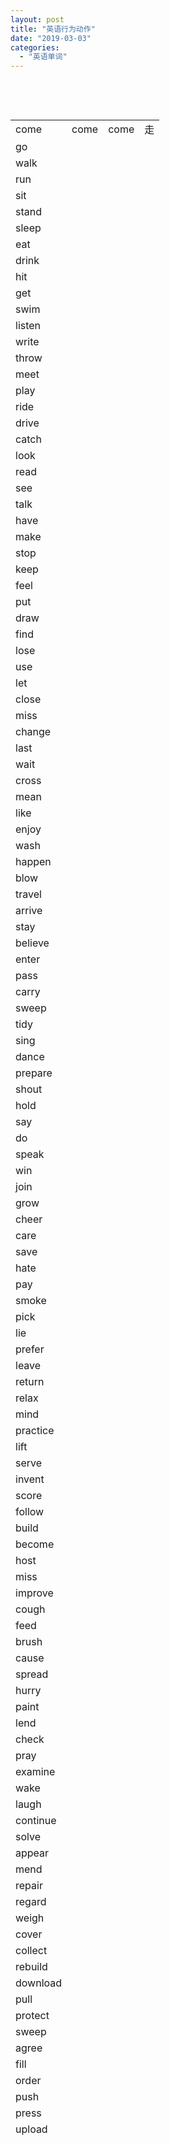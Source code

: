 ```yaml
---
layout: post
title: "英语行为动作"
date: "2019-03-03"
categories: 
  - "英语单词"
---
```


 

 

<table style="height: 3696px;"><tbody><tr style="height: 24px;"><td style="height: 24px; width: 62px;">come</td><td style="height: 24px; width: 38px;">come</td><td style="height: 24px; width: 38px;">come</td><td style="height: 24px; width: 16px;">走</td></tr><tr style="height: 24px;"><td style="height: 24px; width: 62px;">go</td><td style="height: 24px; width: 38px;"></td><td style="height: 24px; width: 38px;"></td><td style="height: 24px; width: 16px;"></td></tr><tr style="height: 24px;"><td style="height: 24px; width: 62px;">walk</td><td style="height: 24px; width: 38px;"></td><td style="height: 24px; width: 38px;"></td><td style="height: 24px; width: 16px;"></td></tr><tr style="height: 24px;"><td style="height: 24px; width: 62px;">run</td><td style="height: 24px; width: 38px;"></td><td style="height: 24px; width: 38px;"></td><td style="height: 24px; width: 16px;"></td></tr><tr style="height: 24px;"><td style="height: 24px; width: 62px;">sit</td><td style="height: 24px; width: 38px;"></td><td style="height: 24px; width: 38px;"></td><td style="height: 24px; width: 16px;"></td></tr><tr style="height: 24px;"><td style="height: 24px; width: 62px;">stand</td><td style="height: 24px; width: 38px;"></td><td style="height: 24px; width: 38px;"></td><td style="height: 24px; width: 16px;"></td></tr><tr style="height: 24px;"><td style="height: 24px; width: 62px;">sleep</td><td style="height: 24px; width: 38px;"></td><td style="height: 24px; width: 38px;"></td><td style="height: 24px; width: 16px;"></td></tr><tr style="height: 24px;"><td style="height: 24px; width: 62px;">eat</td><td style="height: 24px; width: 38px;"></td><td style="height: 24px; width: 38px;"></td><td style="height: 24px; width: 16px;"></td></tr><tr style="height: 24px;"><td style="height: 24px; width: 62px;">drink</td><td style="height: 24px; width: 38px;"></td><td style="height: 24px; width: 38px;"></td><td style="height: 24px; width: 16px;"></td></tr><tr style="height: 24px;"><td style="height: 24px; width: 62px;">hit</td><td style="height: 24px; width: 38px;"></td><td style="height: 24px; width: 38px;"></td><td style="height: 24px; width: 16px;"></td></tr><tr style="height: 24px;"><td style="height: 24px; width: 62px;">get</td><td style="height: 24px; width: 38px;"></td><td style="height: 24px; width: 38px;"></td><td style="height: 24px; width: 16px;"></td></tr><tr style="height: 24px;"><td style="height: 24px; width: 62px;">swim</td><td style="height: 24px; width: 38px;"></td><td style="height: 24px; width: 38px;"></td><td style="height: 24px; width: 16px;"></td></tr><tr style="height: 24px;"><td style="height: 24px; width: 62px;">listen</td><td style="height: 24px; width: 38px;"></td><td style="height: 24px; width: 38px;"></td><td style="height: 24px; width: 16px;"></td></tr><tr style="height: 24px;"><td style="height: 24px; width: 62px;">write</td><td style="height: 24px; width: 38px;"></td><td style="height: 24px; width: 38px;"></td><td style="height: 24px; width: 16px;"></td></tr><tr style="height: 24px;"><td style="height: 24px; width: 62px;">throw</td><td style="height: 24px; width: 38px;"></td><td style="height: 24px; width: 38px;"></td><td style="height: 24px; width: 16px;"></td></tr><tr style="height: 24px;"><td style="height: 24px; width: 62px;">meet</td><td style="height: 24px; width: 38px;"></td><td style="height: 24px; width: 38px;"></td><td style="height: 24px; width: 16px;"></td></tr><tr style="height: 24px;"><td style="height: 24px; width: 62px;">play</td><td style="height: 24px; width: 38px;"></td><td style="height: 24px; width: 38px;"></td><td style="height: 24px; width: 16px;"></td></tr><tr style="height: 24px;"><td style="height: 24px; width: 62px;">ride</td><td style="height: 24px; width: 38px;"></td><td style="height: 24px; width: 38px;"></td><td style="height: 24px; width: 16px;"></td></tr><tr style="height: 24px;"><td style="height: 24px; width: 62px;">drive</td><td style="height: 24px; width: 38px;"></td><td style="height: 24px; width: 38px;"></td><td style="height: 24px; width: 16px;"></td></tr><tr style="height: 24px;"><td style="height: 24px; width: 62px;">catch</td><td style="height: 24px; width: 38px;"></td><td style="height: 24px; width: 38px;"></td><td style="height: 24px; width: 16px;"></td></tr><tr style="height: 24px;"><td style="height: 24px; width: 62px;">look</td><td style="height: 24px; width: 38px;"></td><td style="height: 24px; width: 38px;"></td><td style="height: 24px; width: 16px;"></td></tr><tr style="height: 24px;"><td style="height: 24px; width: 62px;">read</td><td style="height: 24px; width: 38px;"></td><td style="height: 24px; width: 38px;"></td><td style="height: 24px; width: 16px;"></td></tr><tr style="height: 24px;"><td style="height: 24px; width: 62px;">see</td><td style="height: 24px; width: 38px;"></td><td style="height: 24px; width: 38px;"></td><td style="height: 24px; width: 16px;"></td></tr><tr style="height: 24px;"><td style="height: 24px; width: 62px;">talk</td><td style="height: 24px; width: 38px;"></td><td style="height: 24px; width: 38px;"></td><td style="height: 24px; width: 16px;"></td></tr><tr style="height: 24px;"><td style="height: 24px; width: 62px;">have</td><td style="height: 24px; width: 38px;"></td><td style="height: 24px; width: 38px;"></td><td style="height: 24px; width: 16px;"></td></tr><tr style="height: 24px;"><td style="height: 24px; width: 62px;">make</td><td style="height: 24px; width: 38px;"></td><td style="height: 24px; width: 38px;"></td><td style="height: 24px; width: 16px;"></td></tr><tr style="height: 24px;"><td style="height: 24px; width: 62px;">stop</td><td style="height: 24px; width: 38px;"></td><td style="height: 24px; width: 38px;"></td><td style="height: 24px; width: 16px;"></td></tr><tr style="height: 24px;"><td style="height: 24px; width: 62px;">keep</td><td style="height: 24px; width: 38px;"></td><td style="height: 24px; width: 38px;"></td><td style="height: 24px; width: 16px;"></td></tr><tr style="height: 24px;"><td style="height: 24px; width: 62px;">feel</td><td style="height: 24px; width: 38px;"></td><td style="height: 24px; width: 38px;"></td><td style="height: 24px; width: 16px;"></td></tr><tr style="height: 24px;"><td style="height: 24px; width: 62px;">put</td><td style="height: 24px; width: 38px;"></td><td style="height: 24px; width: 38px;"></td><td style="height: 24px; width: 16px;"></td></tr><tr style="height: 24px;"><td style="height: 24px; width: 62px;">draw</td><td style="height: 24px; width: 38px;"></td><td style="height: 24px; width: 38px;"></td><td style="height: 24px; width: 16px;"></td></tr><tr style="height: 24px;"><td style="height: 24px; width: 62px;">find</td><td style="height: 24px; width: 38px;"></td><td style="height: 24px; width: 38px;"></td><td style="height: 24px; width: 16px;"></td></tr><tr style="height: 24px;"><td style="height: 24px; width: 62px;">lose</td><td style="height: 24px; width: 38px;"></td><td style="height: 24px; width: 38px;"></td><td style="height: 24px; width: 16px;"></td></tr><tr style="height: 24px;"><td style="height: 24px; width: 62px;">use</td><td style="height: 24px; width: 38px;"></td><td style="height: 24px; width: 38px;"></td><td style="height: 24px; width: 16px;"></td></tr><tr style="height: 24px;"><td style="height: 24px; width: 62px;">let</td><td style="height: 24px; width: 38px;"></td><td style="height: 24px; width: 38px;"></td><td style="height: 24px; width: 16px;"></td></tr><tr style="height: 24px;"><td style="height: 24px; width: 62px;">close</td><td style="height: 24px; width: 38px;"></td><td style="height: 24px; width: 38px;"></td><td style="height: 24px; width: 16px;"></td></tr><tr style="height: 24px;"><td style="height: 24px; width: 62px;">miss</td><td style="height: 24px; width: 38px;"></td><td style="height: 24px; width: 38px;"></td><td style="height: 24px; width: 16px;"></td></tr><tr style="height: 24px;"><td style="height: 24px; width: 62px;">change</td><td style="height: 24px; width: 38px;"></td><td style="height: 24px; width: 38px;"></td><td style="height: 24px; width: 16px;"></td></tr><tr style="height: 24px;"><td style="height: 24px; width: 62px;">last</td><td style="height: 24px; width: 38px;"></td><td style="height: 24px; width: 38px;"></td><td style="height: 24px; width: 16px;"></td></tr><tr style="height: 24px;"><td style="height: 24px; width: 62px;">wait</td><td style="height: 24px; width: 38px;"></td><td style="height: 24px; width: 38px;"></td><td style="height: 24px; width: 16px;"></td></tr><tr style="height: 24px;"><td style="height: 24px; width: 62px;">cross</td><td style="height: 24px; width: 38px;"></td><td style="height: 24px; width: 38px;"></td><td style="height: 24px; width: 16px;"></td></tr><tr style="height: 24px;"><td style="height: 24px; width: 62px;">mean</td><td style="height: 24px; width: 38px;"></td><td style="height: 24px; width: 38px;"></td><td style="height: 24px; width: 16px;"></td></tr><tr style="height: 24px;"><td style="height: 24px; width: 62px;">like</td><td style="height: 24px; width: 38px;"></td><td style="height: 24px; width: 38px;"></td><td style="height: 24px; width: 16px;"></td></tr><tr style="height: 24px;"><td style="height: 24px; width: 62px;">enjoy</td><td style="height: 24px; width: 38px;"></td><td style="height: 24px; width: 38px;"></td><td style="height: 24px; width: 16px;"></td></tr><tr style="height: 24px;"><td style="height: 24px; width: 62px;">wash</td><td style="height: 24px; width: 38px;"></td><td style="height: 24px; width: 38px;"></td><td style="height: 24px; width: 16px;"></td></tr><tr style="height: 24px;"><td style="height: 24px; width: 62px;">happen</td><td style="height: 24px; width: 38px;"></td><td style="height: 24px; width: 38px;"></td><td style="height: 24px; width: 16px;"></td></tr><tr style="height: 24px;"><td style="height: 24px; width: 62px;">blow</td><td style="height: 24px; width: 38px;"></td><td style="height: 24px; width: 38px;"></td><td style="height: 24px; width: 16px;"></td></tr><tr style="height: 24px;"><td style="height: 24px; width: 62px;">travel</td><td style="height: 24px; width: 38px;"></td><td style="height: 24px; width: 38px;"></td><td style="height: 24px; width: 16px;"></td></tr><tr style="height: 24px;"><td style="height: 24px; width: 62px;">arrive</td><td style="height: 24px; width: 38px;"></td><td style="height: 24px; width: 38px;"></td><td style="height: 24px; width: 16px;"></td></tr><tr style="height: 24px;"><td style="height: 24px; width: 62px;">stay</td><td style="height: 24px; width: 38px;"></td><td style="height: 24px; width: 38px;"></td><td style="height: 24px; width: 16px;"></td></tr><tr style="height: 24px;"><td style="height: 24px; width: 62px;">believe</td><td style="height: 24px; width: 38px;"></td><td style="height: 24px; width: 38px;"></td><td style="height: 24px; width: 16px;"></td></tr><tr style="height: 24px;"><td style="height: 24px; width: 62px;">enter</td><td style="height: 24px; width: 38px;"></td><td style="height: 24px; width: 38px;"></td><td style="height: 24px; width: 16px;"></td></tr><tr style="height: 24px;"><td style="height: 24px; width: 62px;">pass</td><td style="height: 24px; width: 38px;"></td><td style="height: 24px; width: 38px;"></td><td style="height: 24px; width: 16px;"></td></tr><tr style="height: 24px;"><td style="height: 24px; width: 62px;">carry</td><td style="height: 24px; width: 38px;"></td><td style="height: 24px; width: 38px;"></td><td style="height: 24px; width: 16px;"></td></tr><tr style="height: 24px;"><td style="height: 24px; width: 62px;">sweep</td><td style="height: 24px; width: 38px;"></td><td style="height: 24px; width: 38px;"></td><td style="height: 24px; width: 16px;"></td></tr><tr style="height: 24px;"><td style="height: 24px; width: 62px;">tidy</td><td style="height: 24px; width: 38px;"></td><td style="height: 24px; width: 38px;"></td><td style="height: 24px; width: 16px;"></td></tr><tr style="height: 24px;"><td style="height: 24px; width: 62px;">sing</td><td style="height: 24px; width: 38px;"></td><td style="height: 24px; width: 38px;"></td><td style="height: 24px; width: 16px;"></td></tr><tr style="height: 24px;"><td style="height: 24px; width: 62px;">dance</td><td style="height: 24px; width: 38px;"></td><td style="height: 24px; width: 38px;"></td><td style="height: 24px; width: 16px;"></td></tr><tr style="height: 24px;"><td style="height: 24px; width: 62px;">prepare</td><td style="height: 24px; width: 38px;"></td><td style="height: 24px; width: 38px;"></td><td style="height: 24px; width: 16px;"></td></tr><tr style="height: 24px;"><td style="height: 24px; width: 62px;">shout</td><td style="height: 24px; width: 38px;"></td><td style="height: 24px; width: 38px;"></td><td style="height: 24px; width: 16px;"></td></tr><tr style="height: 24px;"><td style="height: 24px; width: 62px;">hold</td><td style="height: 24px; width: 38px;"></td><td style="height: 24px; width: 38px;"></td><td style="height: 24px; width: 16px;"></td></tr><tr style="height: 24px;"><td style="height: 24px; width: 62px;">say</td><td style="height: 24px; width: 38px;"></td><td style="height: 24px; width: 38px;"></td><td style="height: 24px; width: 16px;"></td></tr><tr style="height: 24px;"><td style="height: 24px; width: 62px;">do</td><td style="height: 24px; width: 38px;"></td><td style="height: 24px; width: 38px;"></td><td style="height: 24px; width: 16px;"></td></tr><tr style="height: 24px;"><td style="height: 24px; width: 62px;">speak</td><td style="height: 24px; width: 38px;"></td><td style="height: 24px; width: 38px;"></td><td style="height: 24px; width: 16px;"></td></tr><tr style="height: 24px;"><td style="height: 24px; width: 62px;">win</td><td style="height: 24px; width: 38px;"></td><td style="height: 24px; width: 38px;"></td><td style="height: 24px; width: 16px;"></td></tr><tr style="height: 24px;"><td style="height: 24px; width: 62px;">join</td><td style="height: 24px; width: 38px;"></td><td style="height: 24px; width: 38px;"></td><td style="height: 24px; width: 16px;"></td></tr><tr style="height: 24px;"><td style="height: 24px; width: 62px;">grow</td><td style="height: 24px; width: 38px;"></td><td style="height: 24px; width: 38px;"></td><td style="height: 24px; width: 16px;"></td></tr><tr style="height: 24px;"><td style="height: 24px; width: 62px;">cheer</td><td style="height: 24px; width: 38px;"></td><td style="height: 24px; width: 38px;"></td><td style="height: 24px; width: 16px;"></td></tr><tr style="height: 24px;"><td style="height: 24px; width: 62px;">care</td><td style="height: 24px; width: 38px;"></td><td style="height: 24px; width: 38px;"></td><td style="height: 24px; width: 16px;"></td></tr><tr style="height: 24px;"><td style="height: 24px; width: 62px;">save</td><td style="height: 24px; width: 38px;"></td><td style="height: 24px; width: 38px;"></td><td style="height: 24px; width: 16px;"></td></tr><tr style="height: 24px;"><td style="height: 24px; width: 62px;">hate</td><td style="height: 24px; width: 38px;"></td><td style="height: 24px; width: 38px;"></td><td style="height: 24px; width: 16px;"></td></tr><tr style="height: 24px;"><td style="height: 24px; width: 62px;">pay</td><td style="height: 24px; width: 38px;"></td><td style="height: 24px; width: 38px;"></td><td style="height: 24px; width: 16px;"></td></tr><tr style="height: 24px;"><td style="height: 24px; width: 62px;">smoke</td><td style="height: 24px; width: 38px;"></td><td style="height: 24px; width: 38px;"></td><td style="height: 24px; width: 16px;"></td></tr><tr style="height: 24px;"><td style="height: 24px; width: 62px;">pick</td><td style="height: 24px; width: 38px;"></td><td style="height: 24px; width: 38px;"></td><td style="height: 24px; width: 16px;"></td></tr><tr style="height: 24px;"><td style="height: 24px; width: 62px;">lie</td><td style="height: 24px; width: 38px;"></td><td style="height: 24px; width: 38px;"></td><td style="height: 24px; width: 16px;"></td></tr><tr style="height: 24px;"><td style="height: 24px; width: 62px;">prefer</td><td style="height: 24px; width: 38px;"></td><td style="height: 24px; width: 38px;"></td><td style="height: 24px; width: 16px;"></td></tr><tr style="height: 24px;"><td style="height: 24px; width: 62px;">leave</td><td style="height: 24px; width: 38px;"></td><td style="height: 24px; width: 38px;"></td><td style="height: 24px; width: 16px;"></td></tr><tr style="height: 24px;"><td style="height: 24px; width: 62px;">return</td><td style="height: 24px; width: 38px;"></td><td style="height: 24px; width: 38px;"></td><td style="height: 24px; width: 16px;"></td></tr><tr style="height: 24px;"><td style="height: 24px; width: 62px;">relax</td><td style="height: 24px; width: 38px;"></td><td style="height: 24px; width: 38px;"></td><td style="height: 24px; width: 16px;"></td></tr><tr style="height: 24px;"><td style="height: 24px; width: 62px;">mind</td><td style="height: 24px; width: 38px;"></td><td style="height: 24px; width: 38px;"></td><td style="height: 24px; width: 16px;"></td></tr><tr style="height: 24px;"><td style="height: 24px; width: 62px;">practice</td><td style="height: 24px; width: 38px;"></td><td style="height: 24px; width: 38px;"></td><td style="height: 24px; width: 16px;"></td></tr><tr style="height: 24px;"><td style="height: 24px; width: 62px;">lift</td><td style="height: 24px; width: 38px;"></td><td style="height: 24px; width: 38px;"></td><td style="height: 24px; width: 16px;"></td></tr><tr style="height: 24px;"><td style="height: 24px; width: 62px;">serve</td><td style="height: 24px; width: 38px;"></td><td style="height: 24px; width: 38px;"></td><td style="height: 24px; width: 16px;"></td></tr><tr style="height: 24px;"><td style="height: 24px; width: 62px;">invent</td><td style="height: 24px; width: 38px;"></td><td style="height: 24px; width: 38px;"></td><td style="height: 24px; width: 16px;"></td></tr><tr style="height: 24px;"><td style="height: 24px; width: 62px;">score</td><td style="height: 24px; width: 38px;"></td><td style="height: 24px; width: 38px;"></td><td style="height: 24px; width: 16px;"></td></tr><tr style="height: 24px;"><td style="height: 24px; width: 62px;">follow</td><td style="height: 24px; width: 38px;"></td><td style="height: 24px; width: 38px;"></td><td style="height: 24px; width: 16px;"></td></tr><tr style="height: 24px;"><td style="height: 24px; width: 62px;">build</td><td style="height: 24px; width: 38px;"></td><td style="height: 24px; width: 38px;"></td><td style="height: 24px; width: 16px;"></td></tr><tr style="height: 24px;"><td style="height: 24px; width: 62px;">become</td><td style="height: 24px; width: 38px;"></td><td style="height: 24px; width: 38px;"></td><td style="height: 24px; width: 16px;"></td></tr><tr style="height: 24px;"><td style="height: 24px; width: 62px;">host</td><td style="height: 24px; width: 38px;"></td><td style="height: 24px; width: 38px;"></td><td style="height: 24px; width: 16px;"></td></tr><tr style="height: 24px;"><td style="height: 24px; width: 62px;">miss</td><td style="height: 24px; width: 38px;"></td><td style="height: 24px; width: 38px;"></td><td style="height: 24px; width: 16px;"></td></tr><tr style="height: 24px;"><td style="height: 24px; width: 62px;">improve</td><td style="height: 24px; width: 38px;"></td><td style="height: 24px; width: 38px;"></td><td style="height: 24px; width: 16px;"></td></tr><tr style="height: 24px;"><td style="height: 24px; width: 62px;">cough</td><td style="height: 24px; width: 38px;"></td><td style="height: 24px; width: 38px;"></td><td style="height: 24px; width: 16px;"></td></tr><tr style="height: 24px;"><td style="height: 24px; width: 62px;">feed</td><td style="height: 24px; width: 38px;"></td><td style="height: 24px; width: 38px;"></td><td style="height: 24px; width: 16px;"></td></tr><tr style="height: 24px;"><td style="height: 24px; width: 62px;">brush</td><td style="height: 24px; width: 38px;"></td><td style="height: 24px; width: 38px;"></td><td style="height: 24px; width: 16px;"></td></tr><tr style="height: 24px;"><td style="height: 24px; width: 62px;">cause</td><td style="height: 24px; width: 38px;"></td><td style="height: 24px; width: 38px;"></td><td style="height: 24px; width: 16px;"></td></tr><tr style="height: 24px;"><td style="height: 24px; width: 62px;">spread</td><td style="height: 24px; width: 38px;"></td><td style="height: 24px; width: 38px;"></td><td style="height: 24px; width: 16px;"></td></tr><tr style="height: 24px;"><td style="height: 24px; width: 62px;">hurry</td><td style="height: 24px; width: 38px;"></td><td style="height: 24px; width: 38px;"></td><td style="height: 24px; width: 16px;"></td></tr><tr style="height: 24px;"><td style="height: 24px; width: 62px;">paint</td><td style="height: 24px; width: 38px;"></td><td style="height: 24px; width: 38px;"></td><td style="height: 24px; width: 16px;"></td></tr><tr style="height: 24px;"><td style="height: 24px; width: 62px;">lend</td><td style="height: 24px; width: 38px;"></td><td style="height: 24px; width: 38px;"></td><td style="height: 24px; width: 16px;"></td></tr><tr style="height: 24px;"><td style="height: 24px; width: 62px;">check</td><td style="height: 24px; width: 38px;"></td><td style="height: 24px; width: 38px;"></td><td style="height: 24px; width: 16px;"></td></tr><tr style="height: 24px;"><td style="height: 24px; width: 62px;">pray</td><td style="height: 24px; width: 38px;"></td><td style="height: 24px; width: 38px;"></td><td style="height: 24px; width: 16px;"></td></tr><tr style="height: 24px;"><td style="height: 24px; width: 62px;">examine</td><td style="height: 24px; width: 38px;"></td><td style="height: 24px; width: 38px;"></td><td style="height: 24px; width: 16px;"></td></tr><tr style="height: 24px;"><td style="height: 24px; width: 62px;">wake</td><td style="height: 24px; width: 38px;"></td><td style="height: 24px; width: 38px;"></td><td style="height: 24px; width: 16px;"></td></tr><tr style="height: 24px;"><td style="height: 24px; width: 62px;">laugh</td><td style="height: 24px; width: 38px;"></td><td style="height: 24px; width: 38px;"></td><td style="height: 24px; width: 16px;"></td></tr><tr style="height: 24px;"><td style="height: 24px; width: 62px;">continue</td><td style="height: 24px; width: 38px;"></td><td style="height: 24px; width: 38px;"></td><td style="height: 24px; width: 16px;"></td></tr><tr style="height: 24px;"><td style="height: 24px; width: 62px;">solve</td><td style="height: 24px; width: 38px;"></td><td style="height: 24px; width: 38px;"></td><td style="height: 24px; width: 16px;"></td></tr><tr style="height: 24px;"><td style="height: 24px; width: 62px;">appear</td><td style="height: 24px; width: 38px;"></td><td style="height: 24px; width: 38px;"></td><td style="height: 24px; width: 16px;"></td></tr><tr style="height: 24px;"><td style="height: 24px; width: 62px;">mend</td><td style="height: 24px; width: 38px;"></td><td style="height: 24px; width: 38px;"></td><td style="height: 24px; width: 16px;"></td></tr><tr style="height: 24px;"><td style="height: 24px; width: 62px;">repair</td><td style="height: 24px; width: 38px;"></td><td style="height: 24px; width: 38px;"></td><td style="height: 24px; width: 16px;"></td></tr><tr style="height: 24px;"><td style="height: 24px; width: 62px;">regard</td><td style="height: 24px; width: 38px;"></td><td style="height: 24px; width: 38px;"></td><td style="height: 24px; width: 16px;"></td></tr><tr style="height: 24px;"><td style="height: 24px; width: 62px;">weigh</td><td style="height: 24px; width: 38px;"></td><td style="height: 24px; width: 38px;"></td><td style="height: 24px; width: 16px;"></td></tr><tr style="height: 24px;"><td style="height: 24px; width: 62px;">cover</td><td style="height: 24px; width: 38px;"></td><td style="height: 24px; width: 38px;"></td><td style="height: 24px; width: 16px;"></td></tr><tr style="height: 24px;"><td style="height: 24px; width: 62px;">collect</td><td style="height: 24px; width: 38px;"></td><td style="height: 24px; width: 38px;"></td><td style="height: 24px; width: 16px;"></td></tr><tr style="height: 24px;"><td style="height: 24px; width: 62px;">rebuild</td><td style="height: 24px; width: 38px;"></td><td style="height: 24px; width: 38px;"></td><td style="height: 24px; width: 16px;"></td></tr><tr style="height: 24px;"><td style="height: 24px; width: 62px;">download</td><td style="height: 24px; width: 38px;"></td><td style="height: 24px; width: 38px;"></td><td style="height: 24px; width: 16px;"></td></tr><tr style="height: 24px;"><td style="height: 24px; width: 62px;">pull</td><td style="height: 24px; width: 38px;"></td><td style="height: 24px; width: 38px;"></td><td style="height: 24px; width: 16px;"></td></tr><tr style="height: 24px;"><td style="height: 24px; width: 62px;">protect</td><td style="height: 24px; width: 38px;"></td><td style="height: 24px; width: 38px;"></td><td style="height: 24px; width: 16px;"></td></tr><tr style="height: 24px;"><td style="height: 24px; width: 62px;">sweep</td><td style="height: 24px; width: 38px;"></td><td style="height: 24px; width: 38px;"></td><td style="height: 24px; width: 16px;"></td></tr><tr style="height: 24px;"><td style="height: 24px; width: 62px;">agree</td><td style="height: 24px; width: 38px;"></td><td style="height: 24px; width: 38px;"></td><td style="height: 24px; width: 16px;"></td></tr><tr style="height: 24px;"><td style="height: 24px; width: 62px;">fill</td><td style="height: 24px; width: 38px;"></td><td style="height: 24px; width: 38px;"></td><td style="height: 24px; width: 16px;"></td></tr><tr style="height: 24px;"><td style="height: 24px; width: 62px;">order</td><td style="height: 24px; width: 38px;"></td><td style="height: 24px; width: 38px;"></td><td style="height: 24px; width: 16px;"></td></tr><tr style="height: 24px;"><td style="height: 24px; width: 62px;">push</td><td style="height: 24px; width: 38px;"></td><td style="height: 24px; width: 38px;"></td><td style="height: 24px; width: 16px;"></td></tr><tr style="height: 24px;"><td style="height: 24px; width: 62px;">press</td><td style="height: 24px; width: 38px;"></td><td style="height: 24px; width: 38px;"></td><td style="height: 24px; width: 16px;"></td></tr><tr style="height: 24px;"><td style="height: 24px; width: 62px;">upload</td><td style="height: 24px; width: 38px;"></td><td style="height: 24px; width: 38px;"></td><td style="height: 24px; width: 16px;"></td></tr><tr style="height: 24px;"><td style="height: 24px; width: 62px;"></td><td style="height: 24px; width: 38px;"></td><td style="height: 24px; width: 38px;"></td><td style="height: 24px; width: 16px;"></td></tr><tr style="height: 24px;"><td style="height: 24px; width: 62px;"></td><td style="height: 24px; width: 38px;"></td><td style="height: 24px; width: 38px;"></td><td style="height: 24px; width: 16px;"></td></tr><tr style="height: 24px;"><td style="height: 24px; width: 62px;"></td><td style="height: 24px; width: 38px;"></td><td style="height: 24px; width: 38px;"></td><td style="height: 24px; width: 16px;"></td></tr><tr style="height: 24px;"><td style="height: 24px; width: 62px;"></td><td style="height: 24px; width: 38px;"></td><td style="height: 24px; width: 38px;"></td><td style="height: 24px; width: 16px;"></td></tr><tr style="height: 24px;"><td style="height: 24px; width: 62px;"></td><td style="height: 24px; width: 38px;"></td><td style="height: 24px; width: 38px;"></td><td style="height: 24px; width: 16px;"></td></tr><tr style="height: 24px;"><td style="height: 24px; width: 62px;"></td><td style="height: 24px; width: 38px;"></td><td style="height: 24px; width: 38px;"></td><td style="height: 24px; width: 16px;"></td></tr><tr style="height: 24px;"><td style="height: 24px; width: 62px;"></td><td style="height: 24px; width: 38px;"></td><td style="height: 24px; width: 38px;"></td><td style="height: 24px; width: 16px;"></td></tr><tr style="height: 24px;"><td style="height: 24px; width: 62px;"></td><td style="height: 24px; width: 38px;"></td><td style="height: 24px; width: 38px;"></td><td style="height: 24px; width: 16px;"></td></tr><tr style="height: 24px;"><td style="height: 24px; width: 62px;"></td><td style="height: 24px; width: 38px;"></td><td style="height: 24px; width: 38px;"></td><td style="height: 24px; width: 16px;"></td></tr><tr style="height: 24px;"><td style="height: 24px; width: 62px;"></td><td style="height: 24px; width: 38px;"></td><td style="height: 24px; width: 38px;"></td><td style="height: 24px; width: 16px;"></td></tr><tr style="height: 24px;"><td style="height: 24px; width: 62px;"></td><td style="height: 24px; width: 38px;"></td><td style="height: 24px; width: 38px;"></td><td style="height: 24px; width: 16px;"></td></tr><tr style="height: 24px;"><td style="height: 24px; width: 62px;"></td><td style="height: 24px; width: 38px;"></td><td style="height: 24px; width: 38px;"></td><td style="height: 24px; width: 16px;"></td></tr><tr style="height: 24px;"><td style="height: 24px; width: 62px;"></td><td style="height: 24px; width: 38px;"></td><td style="height: 24px; width: 38px;"></td><td style="height: 24px; width: 16px;"></td></tr><tr style="height: 24px;"><td style="height: 24px; width: 62px;"></td><td style="height: 24px; width: 38px;"></td><td style="height: 24px; width: 38px;"></td><td style="height: 24px; width: 16px;"></td></tr><tr style="height: 24px;"><td style="height: 24px; width: 62px;"></td><td style="height: 24px; width: 38px;"></td><td style="height: 24px; width: 38px;"></td><td style="height: 24px; width: 16px;"></td></tr><tr style="height: 24px;"><td style="height: 24px; width: 62px;"></td><td style="height: 24px; width: 38px;"></td><td style="height: 24px; width: 38px;"></td><td style="height: 24px; width: 16px;"></td></tr><tr style="height: 24px;"><td style="height: 24px; width: 62px;"></td><td style="height: 24px; width: 38px;"></td><td style="height: 24px; width: 38px;"></td><td style="height: 24px; width: 16px;"></td></tr><tr style="height: 24px;"><td style="height: 24px; width: 62px;"></td><td style="height: 24px; width: 38px;"></td><td style="height: 24px; width: 38px;"></td><td style="height: 24px; width: 16px;"></td></tr><tr style="height: 24px;"><td style="height: 24px; width: 62px;"></td><td style="height: 24px; width: 38px;"></td><td style="height: 24px; width: 38px;"></td><td style="height: 24px; width: 16px;"></td></tr><tr style="height: 24px;"><td style="height: 24px; width: 62px;"></td><td style="height: 24px; width: 38px;"></td><td style="height: 24px; width: 38px;"></td><td style="height: 24px; width: 16px;"></td></tr><tr style="height: 24px;"><td style="height: 24px; width: 62px;"></td><td style="height: 24px; width: 38px;"></td><td style="height: 24px; width: 38px;"></td><td style="height: 24px; width: 16px;"></td></tr><tr style="height: 24px;"><td style="height: 24px; width: 62px;"></td><td style="height: 24px; width: 38px;"></td><td style="height: 24px; width: 38px;"></td><td style="height: 24px; width: 16px;"></td></tr><tr style="height: 24px;"><td style="height: 24px; width: 62px;"></td><td style="height: 24px; width: 38px;"></td><td style="height: 24px; width: 38px;"></td><td style="height: 24px; width: 16px;"></td></tr><tr style="height: 24px;"><td style="height: 24px; width: 62px;"></td><td style="height: 24px; width: 38px;"></td><td style="height: 24px; width: 38px;"></td><td style="height: 24px; width: 16px;"></td></tr><tr style="height: 24px;"><td style="height: 24px; width: 62px;"></td><td style="height: 24px; width: 38px;"></td><td style="height: 24px; width: 38px;"></td><td style="height: 24px; width: 16px;"></td></tr><tr style="height: 24px;"><td style="height: 24px; width: 62px;"></td><td style="height: 24px; width: 38px;"></td><td style="height: 24px; width: 38px;"></td><td style="height: 24px; width: 16px;"></td></tr><tr style="height: 24px;"><td style="height: 24px; width: 62px;"></td><td style="height: 24px; width: 38px;"></td><td style="height: 24px; width: 38px;"></td><td style="height: 24px; width: 16px;"></td></tr><tr style="height: 24px;"><td style="height: 24px; width: 62px;"></td><td style="height: 24px; width: 38px;"></td><td style="height: 24px; width: 38px;"></td><td style="height: 24px; width: 16px;"></td></tr><tr style="height: 24px;"><td style="height: 24px; width: 62px;"></td><td style="height: 24px; width: 38px;"></td><td style="height: 24px; width: 38px;"></td><td style="height: 24px; width: 16px;"></td></tr><tr style="height: 24px;"><td style="height: 24px; width: 62px;"></td><td style="height: 24px; width: 38px;"></td><td style="height: 24px; width: 38px;"></td><td style="height: 24px; width: 16px;"></td></tr></tbody></table>
